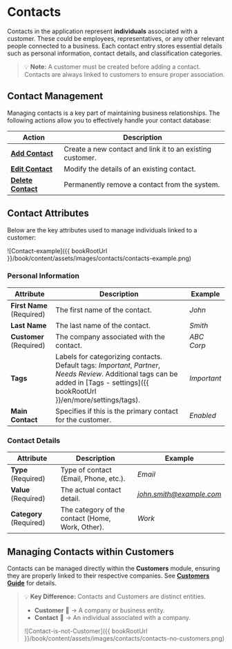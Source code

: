 # Contacts

Contacts in the application represent **individuals** associated with a customer. These could be employees, representatives, or any other relevant people connected to a business. Each contact entry stores essential details such as personal information, contact details, and classification categories.

> 💡 **Note:** A customer must be created before adding a contact. Contacts are always linked to customers to ensure proper association.

## Contact Management

Managing contacts is a key part of maintaining business relationships. The following actions allow you to effectively handle your contact database:

| Action | Description |
|---------------------------------|----------------------------------------------------------------------------------|
| **[Add Contact](contacts/add-contact)** | Create a new contact and link it to an existing customer. |
| **[Edit Contact](contacts/edit-contact)** | Modify the details of an existing contact. |
| **[Delete Contact](contacts/delete-contact)** | Permanently remove a contact from the system. |

## Contact Attributes

Below are the key attributes used to manage individuals linked to a customer:

![Contact-example]({{ bookRootUrl }}/book/content/assets/images/contacts/contacts-example.png)

### Personal Information

| Attribute | Description | Example |
|------------------|-------------|---------|
| **First Name** (Required) | The first name of the contact. | *John* |
| **Last Name** | The last name of the contact. | *Smith* |
| **Customer** (Required) | The company associated with the contact. | *ABC Corp* |
| **Tags** | Labels for categorizing contacts. Default tags: *Important*, *Partner*, *Needs Review*. Additional tags can be added in [Tags - settings]({{ bookRootUrl }}/en/more/settings/tags). | *Important* |
| **Main Contact** | Specifies if this is the primary contact for the customer. | *Enabled* |

### Contact Details

| Attribute | Description | Example |
|------------------|-------------|---------|
| **Type** (Required) | Type of contact (Email, Phone, etc.). | *Email* |
| **Value** (Required) | The actual contact detail. | *<john.smith@example.com>* |
| **Category** (Required) | The category of the contact (Home, Work, Other). | *Work* |

## Managing Contacts within Customers

Contacts can be managed directly within the **Customers** module, ensuring they are properly linked to their respective companies. See **[Customers Guide](customers)** for details.

> 💡 **Key Difference:** Contacts and Customers are distinct entities.
>
> - **Customer** 🏢 → A company or business entity.
> - **Contact** 👤 → An individual associated with a company.
>
> ![Contact-is-not-Customer]({{ bookRootUrl }}/book/content/assets/images/contacts/contacts-no-customers.png)
